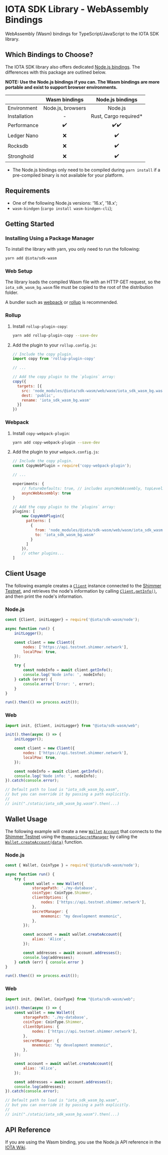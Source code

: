 # IOTA SDK Library - WebAssembly Bindings

WebAssembly (Wasm) bindings for TypeScript/JavaScript to the IOTA SDK library.

## Which Bindings to Choose?

The IOTA SDK library also offers dedicated [Node.js bindings](../nodejs). The differences with this package are outlined
below.

**NOTE: Use the Node.js bindings if you can. The Wasm bindings are more portable and exist to support browser
environments.**

|              |   Wasm bindings   |   Node.js bindings    |
|:-------------|:-----------------:|:---------------------:|
| Environment  | Node.js, browsers |        Node.js        |
| Installation |         -         | Rust, Cargo required* |
| Performance  |         ✔️         |         ✔️✔️            |
| Ledger Nano  |         ❌        |          ✔️            |
| Rocksdb      |         ❌        |          ✔️            |
| Stronghold   |         ❌        |          ✔️            |

* The Node.js bindings only need to be compiled during `yarn install` if a pre-compiled binary is not available for your
  platform.

## Requirements

- One of the following Node.js versions: '16.x', '18.x';
- `wasm-bindgen` (`cargo install wasm-bindgen-cli`);

## Getting Started

### Installing Using a Package Manager

To install the library with yarn, you only need to run the following:

```bash
yarn add @iota/sdk-wasm
```

### Web Setup

The library loads the compiled Wasm file with an HTTP GET request, so the `iota_sdk_wasm_bg.wasm` file must be copied to
the root of the distribution folder.

A bundler such as [webpack](https://webpack.js.org/) or [rollup](https://rollupjs.org/) is recommended.

### Rollup

1. Install `rollup-plugin-copy`:

    ```bash
    yarn add rollup-plugin-copy --save-dev
    ```

2. Add the plugin to your `rollup.config.js`:

    ```js
    // Include the copy plugin.
    import copy from 'rollup-plugin-copy'
    
    // ...
    
    // Add the copy plugin to the `plugins` array:
    copy({
      targets: [{
        src: 'node_modules/@iota/sdk-wasm/web/wasm/iota_sdk_wasm_bg.wasm',
        dest: 'public',
        rename: 'iota_sdk_wasm_bg.wasm'
      }]
    })
    ```

### Webpack

1. Install `copy-webpack-plugin`:

    ```bash
    yarn add copy-webpack-plugin --save-dev
    ```

2. Add the plugin to your `webpack.config.js`:

    ```js
    // Include the copy plugin.
    const CopyWebPlugin = require('copy-webpack-plugin');
    
    // ...
    
    experiments: {
        // futureDefaults: true, // includes asyncWebAssembly, topLevelAwait etc.
        asyncWebAssembly: true
    }
    
    // Add the copy plugin to the `plugins` array:
    plugins: [
        new CopyWebPlugin({
          patterns: [
            {
              from: 'node_modules/@iota/sdk-wasm/web/wasm/iota_sdk_wasm_bg.wasm',
              to: 'iota_sdk_wasm_bg.wasm'
            }
          ]
        }),
        // other plugins...
    ]
    ```

## Client Usage

The following example creates a [`Client`](https://wiki.iota.org/shimmer/iota-sdk/references/nodejs/classes/Client/)
instance connected to
the [Shimmer Testnet](https://api.testnet.shimmer.network), and retrieves the node's information by
calling [`Client.getInfo()`](https://wiki.iota.org/shimmer/iota-sdk/references/nodejs/classes/Client/#getinfo),
and then print the node's information.

### Node.js

```javascript
const {Client, initLogger} = require('@iota/sdk-wasm/node');

async function run() {
    initLogger();

    const client = new Client({
        nodes: ['https://api.testnet.shimmer.network'],
        localPow: true,
    });

    try {
        const nodeInfo = await client.getInfo();
        console.log('Node info: ', nodeInfo);
    } catch (error) {
        console.error('Error: ', error);
    }
}

run().then(() => process.exit());
```

### Web

```javascript
import init, {Client, initLogger} from "@iota/sdk-wasm/web";

init().then(async () => {
    initLogger();

    const client = new Client({
        nodes: ['https://api.testnet.shimmer.network'],
        localPow: true,
    });

    const nodeInfo = await client.getInfo();
    console.log('Node info: ', nodeInfo);
}).catch(console.error);

// Default path to load is "iota_sdk_wasm_bg.wasm", 
// but you can override it by passing a path explicitly.
//
// init("./static/iota_sdk_wasm_bg.wasm").then(...)
```

## Wallet Usage

The following example will create a
new [`Wallet`](https://wiki.iota.org/iota-sdk/references/nodejs/classes/Wallet/) [`Account`](https://wiki.iota.org/iota-sdk/references/nodejs/classes/Account/)
that connects to the [Shimmer Testnet](https://api.testnet.shimmer.network) using the
[`MnemonicSecretManager`](https://wiki.iota.org/iota-sdk/references/nodejs/interfaces/MnemonicSecretManager/)
by calling
the [`Wallet.createAccount(data)`](https://wiki.iota.org/iota-sdk/references/nodejs/classes/Wallet/#createaccount)
function.

### Node.js

```javascript
const { Wallet, CoinType } = require('@iota/sdk-wasm/node');

async function run() {
    try {
        const wallet = new Wallet({
            storagePath: './my-database',
            coinType: CoinType.Shimmer,
            clientOptions: {
                nodes: ['https://api.testnet.shimmer.network'],
            },
            secretManager: {
                mnemonic: "my development mnemonic",
            },
        });

        const account = await wallet.createAccount({
            alias: 'Alice',
        });

        const addresses = await account.addresses();
        console.log(addresses);
    } catch (err) { console.error }
}

run().then(() => process.exit());
```

### Web

```javascript
import init, {Wallet, CoinType} from "@iota/sdk-wasm/web";

init().then(async () => {
    const wallet = new Wallet({
        storagePath: './my-database',
        coinType: CoinType.Shimmer,
        clientOptions: {
            nodes: ['https://api.testnet.shimmer.network'],
        },
        secretManager: {
            mnemonic: "my development mnemonic",
        },
    });

    const account = await wallet.createAccount({
        alias: 'Alice',
    });

    const addresses = await account.addresses();
    console.log(addresses);
}).catch(console.error);

// Default path to load is "iota_sdk_wasm_bg.wasm", 
// but you can override it by passing a path explicitly.
//
// init("./static/iota_sdk_wasm_bg.wasm").then(...)
```

## API Reference

If you are using the Wasm binding, you use the Node.js API reference in the
[IOTA Wiki](https://wiki.iota.org/shimmer/iota-sdk/references/nodejs/api_ref/).
